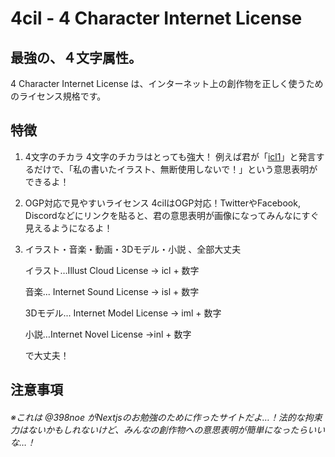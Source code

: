 # 4cil - 4 Character Internet License
## 最強の、４文字属性。
4 Character Internet License は、インターネット上の創作物を正しく使うためのライセンス規格です。

## 特徴
1. 4文字のチカラ
    4文字のチカラはとっても強大！ 例えば君が「[icl1](https://4cil.ga/icl1)」と発言するだけで、「私の書いたイラスト、無断使用しないで！」という意思表明ができるよ！
    
2. OGP対応で見やすいライセンス
    4cilはOGP対応！TwitterやFacebook, Discordなどにリンクを貼ると、君の意思表明が画像になってみんなにすぐ見えるようになるよ！
    
3. イラスト・音楽・動画・3Dモデル・小説 、全部大丈夫

     イラスト…Illust Cloud License → icl + 数字

     音楽... Internet Sound License → isl + 数字

     3Dモデル... Internet Model License → iml + 数字

     小説…Internet Novel License →inl + 数字

     で大丈夫！


## 注意事項

###### ※これは @398noe がNextjsのお勉強のために作ったサイトだよ…！法的な拘束力はないかもしれないけど、みんなの創作物への意思表明が簡単になったらいいな…！
